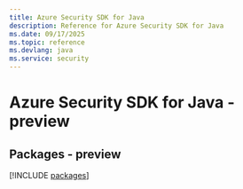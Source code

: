 ```yaml
---
title: Azure Security SDK for Java
description: Reference for Azure Security SDK for Java
ms.date: 09/17/2025
ms.topic: reference
ms.devlang: java
ms.service: security
---
```

# Azure Security SDK for Java - preview
## Packages - preview
[!INCLUDE [packages](security-index.md)]